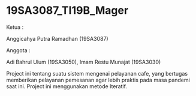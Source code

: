# 19SA3087_TI19B_Mager
Ketua :

Anggicahya Putra Ramadhan (19SA3087)

Anggota :

Adi Bahrul Ulum (19SA3050), Imam Restu Munajat (19SA3030)

Project ini tentang suatu sistem mengenai pelayanan cafe, yang bertugas memberikan pelayanan pemesanan agar lebih praktis pada masa pandemi saat ini. Project ini menggunakan metode Iteratif.
